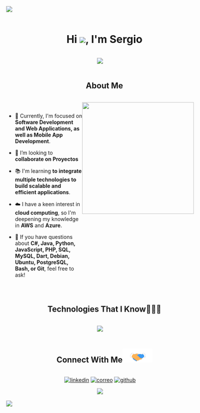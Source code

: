 <!--horizontal divider(gradiant)-->
<img src="https://user-images.githubusercontent.com/73097560/115834477-dbab4500-a447-11eb-908a-139a6edaec5c.gif">

<!--h1 without bottom border-->
<div id="user-content-toc">
  <ul align="center">
    <summary><h1 style="display: inline-block">Hi <img src="https://media.giphy.com/media/hvRJCLFzcasrR4ia7z/giphy.gif" width="35">, I'm Sergio</h1></summary>
  </ul>
</div>
<p align="center">
  <a href="https://github.com/DenverCoder1/readme-typing-svg"><img src="https://readme-typing-svg.herokuapp.com?font=Time+New+Roman&color=cyan&size=25&center=true&vCenter=true&width=600&height=100&lines=Self-taught,;Computer+Engineering+Student,;Active+Learner,;Love+to+learn+new+stuffs..<3"></a>
</p>

<!--h2 without bottom border-->
<div id="user-content-toc">
  <ul align="center">
    <summary><h2 style="display: inline-block">About Me</h2></summary>
  </ul>
</div>

<!--Intro start-->
<p><img align="right" src="https://github.com/Adam-pw/Adam-pw/blob/main/animation_500_kxa883sd.gif" height="300" width="300"/></p>

<div style="display: flex; align-items: center;">
  
- 💼 Currently, I'm focused on **Software Development and Web Applications, as well as Mobile App Development**.

- 👯 I’m looking to **collaborate on Proyectos**

- 📚 I'm learning **to integrate multiple technologies to build scalable and efficient applications**.

- ☁️ I have a keen interest in **cloud computing**, so I'm deepening my knowledge in **AWS** and **Azure**.
  
- 💬 If you have questions about **C#, Java, Python, JavaScript, PHP, SQL, MySQL, Dart, Debian, Ubuntu, PostgreSQL, Bash, or Git**, feel free to ask!

</div>
<!--Intro end-->

<!--h1 without bottom border-->
<div id="user-content-toc">
  <ul align="center">
    <summary><h2 style="display: inline-block">Technologies That I Know👨🏻‍💻</h2></summary>
  </ul>
</div>
<!--tech stack icons-->
<p align="center">
  <a href="https://skillicons.dev">
    <img src="https://skillicons.dev/icons?i=cs,java,python,dotnet,php,mysql,dart,debian,ubuntu,postgresql,bash,git,laravel,html,css,js,typescript,jquery,bootstrap,vuejs,postman,spring,visualstudio,vscode,windows,angular,bootstrap,c,cpp,github,linux,wordpress,npm,androidstudio,flutter&perline=14" />
  </a>
</p>

<!-- Connect with me -->
<!--h2 without bottom border-->
<div id="user-content-toc">
  <ul align="center">
    <summary><h2 style="display: inline-block">Connect With Me<img src="https://github.com/0xAbdulKhalid/0xAbdulKhalid/raw/main/assets/mdImages/handshake.gif" width ="80"></h2></summary>
  </ul>
</div>

<!--icons and links-->
<p align="center">
  <a href="https://www.linkedin.com/in/sergio-nahin-trinidad/" target="blank"><img align="center" src="https://user-images.githubusercontent.com/88904952/234979284-68c11d7f-1acc-4f0c-ac78-044e1037d7b0.png" alt="linkedin" height="50" width="50" /></a>
  <a href="mailto:sergiontr280@gmail.com" target="blank"><img align="center" src="https://github.com/SergioNahin/SergioNahin/assets/82070249/f7ee6861-da81-4f3c-ad8e-323c5b4e9f6a" alt="correo" height="50" width="50" /></a>
  <a href="https://github.com/SergioNahin/" target="blank"><img align="center" src="https://github.com/SergioNahin/SergioNahin/assets/82070249/c53c9bc0-e50c-4b7b-937e-0a5e17deafdden.png" alt="github" height="50" width="50" /></a>  
</p>

<!--profile visit count-->
<div align="center">
  
[![](https://visitcount.itsvg.in/api?id=SergioNahin&icon=3&color=6)](https://visitcount.itsvg.in)
  
</div>

<!--horizontal divider(gradiant)-->
<img src="https://user-images.githubusercontent.com/73097560/115834477-dbab4500-a447-11eb-908a-139a6edaec5c.gif">
